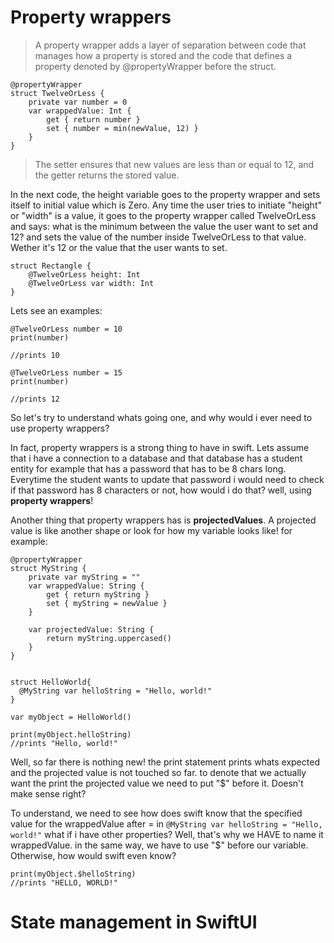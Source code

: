 #  Property wrappers 
> A property wrapper adds a layer of separation between code that manages how a property is stored and the code that defines a property denoted by @propertyWrapper before the struct.

```
@propertyWrapper
struct TwelveOrLess {
    private var number = 0
    var wrappedValue: Int {
        get { return number }
        set { number = min(newValue, 12) }
    }
}
```

> The setter ensures that new values are less than or equal to 12, and the getter returns the stored value.


In the next code, the height variable goes to the property wrapper and sets itself to initial value which is Zero. Any time the user tries to initiate  "height" or "width" is a value, it goes to the property wrapper called TwelveOrLess and says: what is the minimum between the value the user want to set and 12? and sets the value of the number inside TwelveOrLess to that value. Wether it's 12 or the value that the user wants to set.

```
struct Rectangle {
    @TwelveOrLess height: Int
    @TwelveOrLess var width: Int
}
```

Lets see an examples: 

```
@TwelveOrLess number = 10
print(number)

//prints 10
```

```
@TwelveOrLess number = 15
print(number)

//prints 12
```

So let's try to understand whats going one, and why would i ever need to use property wrappers?

In fact, property wrappers is a strong thing to have in swift. Lets assume that i have a connection to a database and that database has a student entity for example that has a password that has to be 8 chars long. Everytime the student wants to update that password i would need to check if that password has 8 characters or not, how would i do that? well, using **property wrappers**! 

Another thing that property wrappers has is **projectedValues**.
A projected value is like another shape or look for how my variable looks like!
for example:
```
@propertyWrapper
struct MyString {
    private var myString = ""
    var wrappedValue: String {
        get { return myString }
        set { myString = newValue }
    }
    
    var projectedValue: String {
        return myString.uppercased()
    }
}


struct HelloWorld{
  @MyString var helloString = "Hello, world!"
}

var myObject = HelloWorld()

print(myObject.helloString)
//prints "Hello, world!"
```

Well, so far there is nothing new! the print statement prints whats expected and the projected value is not touched so far. to denote that we actually want the print the projected value we need to put "$" before it. Doesn't make sense right?

To understand, we need to see how does swift know that the specified value for the wrappedValue after = in ``` @MyString var helloString = "Hello, world!" ``` what if i have other properties? Well, that's why  we HAVE to name it wrappedValue. in the same way, we have to use "$" before our variable. Otherwise, how would swift even know? 

```
print(myObject.$helloString)
//prints "HELLO, WORLD!"
```
# State management in SwiftUI 
